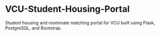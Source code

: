 # VCU-Student-Housing-Portal
Student housing and roommate matching portal for VCU built using Flask, PostgreSQL, and Bootstrap.
